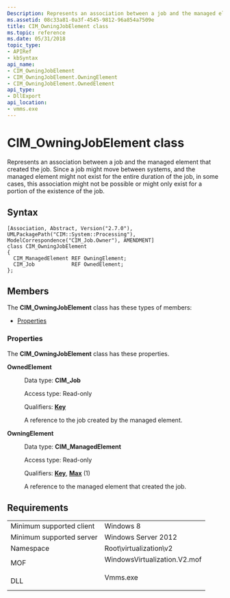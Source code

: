 ```yaml
---
Description: Represents an association between a job and the managed element that created the job.
ms.assetid: 08c33a81-0a3f-4545-9812-96a854a7509e
title: CIM_OwningJobElement class
ms.topic: reference
ms.date: 05/31/2018
topic_type: 
- APIRef
- kbSyntax
api_name: 
- CIM_OwningJobElement
- CIM_OwningJobElement.OwningElement
- CIM_OwningJobElement.OwnedElement
api_type: 
- DllExport
api_location: 
- vmms.exe
---
```


# CIM\_OwningJobElement class

Represents an association between a job and the managed element that created the job. Since a job might move between systems, and the managed element might not exist for the entire duration of the job, in some cases, this association might not be possible or might only exist for a portion of the existence of the job.

## Syntax

``` syntax
[Association, Abstract, Version("2.7.0"), UMLPackagePath("CIM::System::Processing"), ModelCorrespondence("CIM_Job.Owner"), AMENDMENT]
class CIM_OwningJobElement
{
  CIM_ManagedElement REF OwningElement;
  CIM_Job            REF OwnedElement;
};
```

## Members

The **CIM\_OwningJobElement** class has these types of members:

-   [Properties](#properties)

### Properties

The **CIM\_OwningJobElement** class has these properties.

<dl> <dt>

**OwnedElement**
</dt> <dd> <dl> <dt>

Data type: **CIM\_Job**
</dt> <dt>

Access type: Read-only
</dt> <dt>

Qualifiers: [**Key**](/windows/desktop/WmiSdk/key-qualifier)
</dt> </dl>

A reference to the job created by the managed element.

</dd> <dt>

**OwningElement**
</dt> <dd> <dl> <dt>

Data type: **CIM\_ManagedElement**
</dt> <dt>

Access type: Read-only
</dt> <dt>

Qualifiers: [**Key**](/windows/desktop/WmiSdk/key-qualifier), [**Max**](/windows/desktop/WmiSdk/standard-qualifiers) (1)
</dt> </dl>

A reference to the managed element that created the job.

</dd> </dl>

## Requirements



|                                     |                                                                                                         |
|-------------------------------------|---------------------------------------------------------------------------------------------------------|
| Minimum supported client<br/> | Windows 8<br/>                                                                                    |
| Minimum supported server<br/> | Windows Server 2012<br/>                                                                          |
| Namespace<br/>                | Root\\virtualization\\v2<br/>                                                                     |
| MOF<br/>                      | <dl> <dt>WindowsVirtualization.V2.mof</dt> </dl> |
| DLL<br/>                      | <dl> <dt>Vmms.exe</dt> </dl>                     |



 

